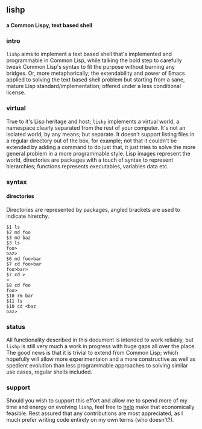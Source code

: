 ## lishp
#### a Common Lispy, text based shell

### intro
```lishp``` aims to implement a text based shell that's implemented and programmable in Common Lisp, while talking the bold step to carefully tweak Common Lisp's syntax to fit the purpose without burning any bridges. Or, more metaphorically; the extendability and power of Emacs applied to solving the text based shell problem but starting from a sane, mature Lisp standard/implementation; offered under a less conditional license.

### virtual
True to it's Lisp heritage and host; `lishp` implements a virtual world, a namespace clearly separated from the rest of your computer. It's not an isolated world, by any means; but separate. It doesn't support listing files in a regular directory out of the box, for example; not that it couldn't be extended by adding a command to do just that, it just tries to solve the more general problem in a more programmable style. Lisp images represent the world, directories are packages with a touch of syntax to represent hierarchies; functions represents executables, variables data etc.

### syntax

#### directories
Directories are represented by packages, angled brackets are used to indicate hirerchy.

```
$1 ls
$2 md foo
$3 md baz
$3 ls
foo>
baz>
$6 md foo>bar
$7 cd foo>bar
foo>bar>
$7 cd >
>
$8 cd foo
foo>
$10 rm bar
$11 ls
$10 cd <baz
baz>
```

### status
All functionality described in this document is intended to work reliably, but `lishp` is still very much a work in progress with huge gaps all over the place. The good news is that it is trivial to extend from Common Lisp; which hopefully will allow more experimentaion and a more constructive as well as spedient evolution than less programmable approaches to solving similar use cases, regular shells included.

### support
Should you wish to support this effort and allow me to spend more of my time and energy on evolving `lishp`, feel free to [help](https://liberapay.com/andreas7/donate) make that economically feasible. Rest assured that any contributions are most appreciated, as I much prefer writing code entirely on my own terms (who doesn't?).